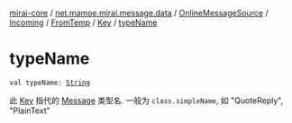 [mirai-core](../../../../../index.md) / [net.mamoe.mirai.message.data](../../../../index.md) / [OnlineMessageSource](../../../index.md) / [Incoming](../../index.md) / [FromTemp](../index.md) / [Key](index.md) / [typeName](./type-name.md)

# typeName

`val typeName: `[`String`](https://kotlinlang.org/api/latest/jvm/stdlib/kotlin/-string/index.html)

此 [Key](../../../../-message/-key/index.md) 指代的 [Message](../../../../-message/index.md) 类型名. 一般为 `class.simpleName`, 如 "QuoteReply", "PlainText"

